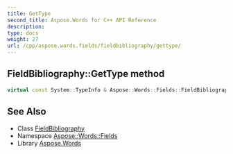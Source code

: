 ```yaml
---
title: GetType
second_title: Aspose.Words for C++ API Reference
description: 
type: docs
weight: 27
url: /cpp/aspose.words.fields/fieldbibliography/gettype/
---
```

## FieldBibliography::GetType method




```cpp
virtual const System::TypeInfo & Aspose::Words::Fields::FieldBibliography::GetType() const override
```

## See Also

* Class [FieldBibliography](../)
* Namespace [Aspose::Words::Fields](../../)
* Library [Aspose.Words](../../../)
